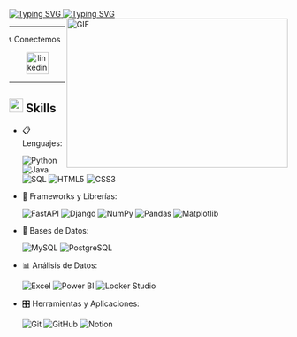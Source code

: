 <a href="https://git.io/typing-svg">
  <img src="https://readme-typing-svg.herokuapp.com?font=Fira+Code&weight=600&size=30&duration=3000&pause=5000&color=5C677D&center=true&vCenter=true&width=1000&lines=Hola%2C+soy+Ivan+Leguizamnn" alt="Typing SVG" />
</a>

<a href="https://git.io/typing-svg">
  <img src="https://readme-typing-svg.herokuapp.com?font=Fira+Code&weight=400&size=25&duration=3000&pause=5000&color=444B6E&center=true&vCenter=true&width=1000&lines=Apasionado+por+el+análisis+de+datos+y+el+desarrollo+backend" alt="Typing SVG" />
</a>

<img align="right" top="500" height="270" width="400" alt="GIF" src="https://media.giphy.com/media/qgQUggAC3Pfv687qPC/giphy.gif">


---

📞 Conectemos  
<p align="center">
  <a href="https://www.linkedin.com/in/ivan-leguizamon29/" target="blank">
    <img align="center" src="https://raw.githubusercontent.com/rahuldkjain/github-profile-readme-generator/master/src/images/icons/Social/linked-in-alt.svg" alt="linkedin" width="40" height="40"/>
  </a>
</p>

---

## <img src="https://media2.giphy.com/media/QssGEmpkyEOhBCb7e1/giphy.gif?cid=ecf05e47a0n3gi1bfqntqmob8g9aid1oyj2wr3ds3mg700bl&rid=giphy.gif" width="25"><b> Skills</b>

<p align="center">

- 📋 Lenguajes:
  
  ![Python](https://img.shields.io/badge/Python-3776AB?style=for-the-badge&logo=python&logoColor=white)
  ![Java](https://img.shields.io/badge/Java-ED8B00?style=for-the-badge&logo=java&logoColor=white)
  ![SQL](https://custom-icon-badges.herokuapp.com/badge/SQL-025E8C.svg?logo=database&logoColor=white)
  ![HTML5](https://img.shields.io/badge/HTML5-%23E34F26.svg?style=for-the-badge&logo=html5&logoColor=white)
  ![CSS3](https://img.shields.io/badge/CSS3-%231572B6.svg?style=for-the-badge&logo=css3&logoColor=white)

- 🎨 Frameworks y Librerías:

  ![FastAPI](https://img.shields.io/badge/FastAPI-009688?style=for-the-badge&logo=fastapi&logoColor=white)
  ![Django](https://img.shields.io/badge/Django-092E20?style=for-the-badge&logo=django&logoColor=white)
  ![NumPy](https://img.shields.io/badge/NumPy-013243?style=for-the-badge&logo=numpy&logoColor=white)
  ![Pandas](https://img.shields.io/badge/Pandas-150458?style=for-the-badge&logo=pandas&logoColor=white)
  ![Matplotlib](https://img.shields.io/badge/Matplotlib-008080?style=for-the-badge&logo=matplotlib&logoColor=white)

- 💾 Bases de Datos:

  ![MySQL](https://img.shields.io/badge/MySQL-4479A1?style=for-the-badge&logo=mysql&logoColor=white)
  ![PostgreSQL](https://img.shields.io/badge/PostgreSQL-336791?style=for-the-badge&logo=postgresql&logoColor=white)

- 📊 Análisis de Datos:

  ![Excel](https://img.shields.io/badge/Microsoft_Excel-217346?style=for-the-badge&logo=microsoft-excel&logoColor=white)
  ![Power BI](https://img.shields.io/badge/Power%20BI-F2C811?style=for-the-badge&logo=power-bi&logoColor=black)
  ![Looker Studio](https://img.shields.io/badge/Looker%20Studio-4285F4?style=for-the-badge&logo=google&logoColor=white)

- 🎛️ Herramientas y Aplicaciones:

  ![Git](https://img.shields.io/badge/Git-F05032?style=for-the-badge&logo=git&logoColor=white)
  ![GitHub](https://img.shields.io/badge/GitHub-181717?style=for-the-badge&logo=github&logoColor=white)
  ![Notion](https://img.shields.io/badge/Notion-000000?style=for-the-badge&logo=notion&logoColor=white)

</p>
